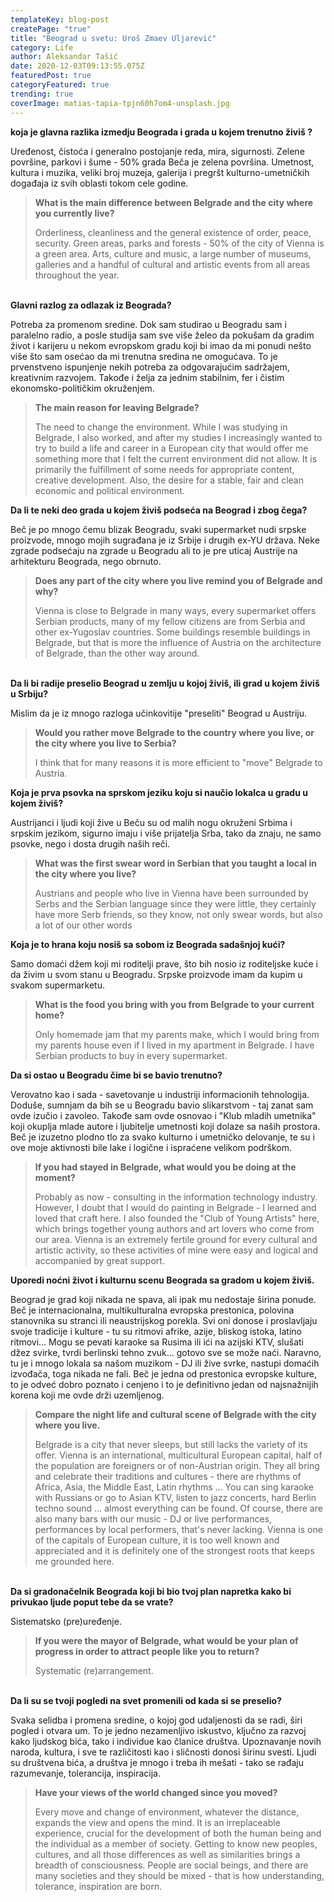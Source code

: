 ```yaml
---
templateKey: blog-post
createPage: "true"
title: "Beograd u svetu: Uroš Zmaev Uljarević"
category: Life
author: Aleksandar Tašić
date: 2020-12-03T09:13:55.075Z
featuredPost: true
categoryFeatured: true
trending: true
coverImage: matias-tapia-tpjn60h7om4-unsplash.jpg
---
```

**koja je glavna razlika izmedju Beograda i grada u kojem trenutno živiš ?**

Uređenost, čistoća i generalno postojanje reda, mira, sigurnosti. Zelene površine, parkovi i šume - 50% grada Beča je zelena površina. Umetnost, kultura i muzika, veliki broj muzeja, galerija i pregršt kulturno-umetničkih događaja iz svih oblasti tokom cele godine.

> **What is the main difference between Belgrade and the city where you currently live?**
>
> Orderliness, cleanliness and the general existence of order, peace, security. Green areas, parks and forests - 50% of the city of Vienna is a green area. Arts, culture and music, a large number of museums, galleries and a handful of cultural and artistic events from all areas throughout the year.

\
**Glavni razlog za odlazak iz Beograda?**

Potreba za promenom sredine. Dok sam studirao u Beogradu sam i paralelno radio, a posle studija sam sve više želeo da pokušam da gradim život i karijeru u nekom evropskom gradu koji bi imao da mi ponudi nešto više što sam osećao da mi trenutna sredina ne omogućava. To je prvenstveno ispunjenje nekih potreba za odgovarajućim sadržajem, kreativnim razvojem. Takođe i želja za jednim stabilnim, fer i čistim ekonomsko-političkim okruženjem.

> **The main reason for leaving Belgrade?**
>
> The need to change the environment. While I was studying in Belgrade, I also worked, and after my studies I increasingly wanted to try to build a life and career in a European city that would offer me something more that I felt the current environment did not allow. It is primarily the fulfillment of some needs for appropriate content, creative development. Also, the desire for a stable, fair and clean economic and political environment.



**Da li te neki deo grada u kojem živiš podseća na Beograd i zbog čega?**

Beč je po mnogo čemu blizak Beogradu, svaki supermarket nudi srpske proizvode, mnogo mojih sugrađana je iz Srbije i drugih ex-YU država. Neke zgrade podsećaju na zgrade u Beogradu ali to je pre uticaj Austrije na arhitekturu Beograda, nego obrnuto.

> **Does any part of the city where you live remind you of Belgrade and why?**
>
> Vienna is close to Belgrade in many ways, every supermarket offers Serbian products, many of my fellow citizens are from Serbia and other ex-Yugoslav countries. Some buildings resemble buildings in Belgrade, but that is more the influence of Austria on the architecture of Belgrade, than the other way around.

\
**Da li bi radije preselio Beograd u zemlju u kojoj živiš, ili grad u kojem živiš u Srbiju?**

Mislim da je iz mnogo razloga učinkovitije "preseliti" Beograd u Austriju.

> **Would you rather move Belgrade to the country where you live, or the city where you live to Serbia?**
>
> I think that for many reasons it is more efficient to "move" Belgrade to Austria.



**Koja je prva psovka na sprskom jeziku koju si naučio lokalca u gradu u kojem živiš?**

Austrijanci i ljudi koji žive u Beču su od malih nogu okruženi Srbima i srpskim jezikom, sigurno imaju i više prijatelja Srba, tako da znaju, ne samo psovke, nego i dosta drugih naših reči.

> **What was the first swear word in Serbian that you taught a local in the city where you live?**
>
> Austrians and people who live in Vienna have been surrounded by Serbs and the Serbian language since they were little, they certainly have more Serb friends, so they know, not only swear words, but also a lot of our other words



**Koja je to hrana koju nosiš sa sobom iz Beograda sadašnjoj kući?**

Samo domaći džem koji mi roditelji prave, što bih nosio iz roditeljske kuće i da živim u svom stanu u Beogradu. Srpske proizvode imam da kupim u svakom supermarketu.

> **What is the food you bring with you from Belgrade to your current home?**
>
> Only homemade jam that my parents make, which I would bring from my parents house even if I lived in my apartment in Belgrade. I have Serbian products to buy in every supermarket.



**Da si ostao u Beogradu čime bi se bavio trenutno?**

Verovatno kao i sada - savetovanje u industriji informacionih tehnologija. Doduše, sumnjam da bih se u Beogradu bavio slikarstvom - taj zanat sam ovde izučio i zavoleo. Takođe sam ovde osnovao i "Klub mladih umetnika" koji okuplja mlade autore i ljubitelje umetnosti koji dolaze sa naših prostora. Beč je izuzetno plodno tlo za svako kulturno i umetničko delovanje, te su i ove moje aktivnosti bile lake i logične i ispraćene velikom podrškom.

> **If you had stayed in Belgrade, what would you be doing at the moment?**
>
> Probably as now - consulting in the information technology industry. However, I doubt that I would do painting in Belgrade - I learned and loved that craft here. I also founded the "Club of Young Artists" here, which brings together young authors and art lovers who come from our area. Vienna is an extremely fertile ground for every cultural and artistic activity, so these activities of mine were easy and logical and accompanied by great support.



**Uporedi noćni život i kulturnu scenu Beograda sa gradom u kojem živiš.**

Beograd je grad koji nikada ne spava, ali ipak mu nedostaje širina ponude. Beč je internacionalna, multikulturalna evropska prestonica, polovina stanovnika su stranci ili neaustrijskog porekla. Svi oni donose i proslavljaju svoje tradicije i kulture - tu su ritmovi afrike, azije, bliskog istoka, latino ritmovi... Mogu se pevati karaoke sa Rusima ili ići na azijski KTV, slušati džez svirke, tvrdi berlinski tehno zvuk... gotovo sve se može naći. Naravno, tu je i mnogo lokala sa našom muzikom - DJ ili žive svrke, nastupi domaćih izvođača, toga nikada ne fali. Beč je jedna od prestonica evropske kulture, to je odveć dobro poznato i cenjeno i to je definitivno jedan od najsnažnijih korena koji me ovde drži uzemljenog.

> **Compare the night life and cultural scene of Belgrade with the city where you live.**
>
> Belgrade is a city that never sleeps, but still lacks the variety of its offer. Vienna is an international, multicultural European capital, half of the population are foreigners or of non-Austrian origin. They all bring and celebrate their traditions and cultures - there are rhythms of Africa, Asia, the Middle East, Latin rhythms ... You can sing karaoke with Russians or go to Asian KTV, listen to jazz concerts, hard Berlin techno sound ... almost everything can be found. Of course, there are also many bars with our music - DJ or live performances, performances by local performers, that's never lacking. Vienna is one of the capitals of European culture, it is too well known and appreciated and it is definitely one of the strongest roots that keeps me grounded here.

\
**Da si gradonačelnik Beograda koji bi bio tvoj plan napretka kako bi privukao ljude poput tebe da se vrate?**

Sistematsko (pre)uređenje.

> **If you were the mayor of Belgrade, what would be your plan of progress in order to attract people like you to return?**
>
> Systematic (re)arrangement.

\
**Da li su se tvoji pogledi na svet promenili od kada si se preselio?**

Svaka selidba i promena sredine, o kojoj god udaljenosti da se radi, širi pogled i otvara um. To je jedno nezamenljivo iskustvo, ključno za razvoj kako ljudskog bića, tako i individue kao članice društva. Upoznavanje novih naroda, kultura, i sve te različitosti kao i sličnosti donosi širinu svesti. Ljudi su društvena bića, a društva je mnogo i treba ih mešati - tako se rađaju razumevanje, tolerancija, inspiracija.

> **Have your views of the world changed since you moved?**
>
> Every move and change of environment, whatever the distance, expands the view and opens the mind. It is an irreplaceable experience, crucial for the development of both the human being and the individual as a member of society. Getting to know new peoples, cultures, and all those differences as well as similarities brings a breadth of consciousness. People are social beings, and there are many societies and they should be mixed - that is how understanding, tolerance, inspiration are born.